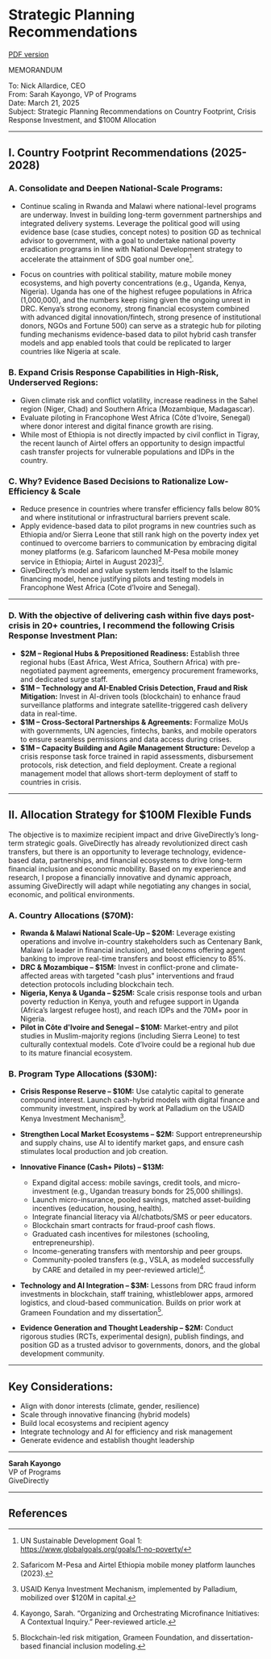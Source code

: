 # Strategic Planning Recommendations

[PDF version](Task1-PostSubmission.pdf)

MEMORANDUM

To: Nick Allardice, CEO  
From: Sarah Kayongo, VP of Programs  
Date: March 21, 2025  
Subject: Strategic Planning Recommendations on Country Footprint, Crisis Response Investment, and $100M Allocation

---

## I. Country Footprint Recommendations (2025-2028)

### A. Consolidate and Deepen National-Scale Programs: 
   - Continue scaling in Rwanda and Malawi where national-level programs are underway. Invest in building long-term government partnerships and integrated delivery systems. Leverage the political good will using evidence base (case studies, concept notes) to position GD as technical advisor to government, with a goal to undertake national poverty eradication programs in line with National Development strategy to accelerate the attainment of SDG goal number one[^1].

   - Focus on countries with political stability, mature mobile money ecosystems, and high poverty concentrations (e.g., Uganda, Kenya, Nigeria). Uganda has one of the highest refugee populations in Africa (1,000,000), and the numbers keep rising given the ongoing unrest in DRC. Kenya’s strong economy, strong financial ecosystem combined with advanced digital innovation/fintech, strong presence of institutional donors, NGOs and Fortune 500) can serve as a strategic hub for piloting funding mechanisms evidence-based data to pilot hybrid cash transfer models and app enabled tools that could be replicated to larger countries like Nigeria at scale.

### B. Expand Crisis Response Capabilities in High-Risk, Underserved Regions:
   - Given climate risk and conflict volatility, increase readiness in the Sahel region (Niger, Chad) and Southern Africa (Mozambique, Madagascar).
   - Evaluate piloting in Francophone West Africa (Côte d'Ivoire, Senegal) where donor interest and digital finance growth are rising.
   - While most of Ethiopia is not directly impacted by civil conflict in Tigray, the recent launch of Airtel offers an opportunity to design impactful cash transfer projects for vulnerable populations and IDPs in the country.

### C. Why? Evidence Based Decisions to Rationalize Low-Efficiency & Scale
   - Reduce presence in countries where transfer efficiency falls below 80% and where institutional or infrastructural barriers prevent scale.
   - Apply evidence-based data to pilot programs in new countries such as Ethiopia and/or Sierra Leone that still rank high on the poverty index yet continued to overcome barriers to communication by embracing digital money platforms (e.g. Safaricom launched M-Pesa mobile money service in Ethiopia; Airtel in August 2023)[^2].
   - GiveDirectly’s model and value system lends itself to the Islamic financing model, hence justifying pilots and testing models in Francophone West Africa (Cote d’Ivoire and Senegal).

---


### D. With the objective of delivering cash within five days post-crisis in 20+ countries, I recommend the following Crisis Response Investment Plan:

   - **$2M – Regional Hubs & Prepositioned Readiness:** Establish three regional hubs (East Africa, West Africa, Southern Africa) with pre-negotiated payment agreements, emergency procurement frameworks, and dedicated surge staff.
   - **$1M – Technology and AI-Enabled Crisis Detection, Fraud and Risk Mitigation:** Invest in AI-driven tools (blockchain) to enhance fraud surveillance platforms and integrate satellite-triggered cash delivery data in real-time.
   - **$1M – Cross-Sectoral Partnerships & Agreements:** Formalize MoUs with governments, UN agencies, fintechs, banks, and mobile operators to ensure seamless permissions and data access during crises.
   - **$1M – Capacity Building and Agile Management Structure:** Develop a crisis response task force trained in rapid assessments, disbursement protocols, risk detection, and field deployment. Create a regional management model that allows short-term deployment of staff to countries in crisis.

---


## II. Allocation Strategy for $100M Flexible Funds

The objective is to maximize recipient impact and drive GiveDirectly’s long-term strategic goals. GiveDirectly has already revolutionized direct cash transfers, but there is an opportunity to leverage technology, evidence-based data, partnerships, and financial ecosystems to drive long-term financial inclusion and economic mobility. Based on my experience and research, I propose a financially innovative and dynamic approach, assuming GiveDirectly will adapt while negotiating any changes in social, economic, and political environments.

### A. Country Allocations ($70M):

   - **Rwanda & Malawi National Scale-Up – $20M:** Leverage existing operations and involve in-country stakeholders such as Centenary Bank, Malawi (a leader in financial inclusion), and telecoms offering agent banking to improve real-time transfers and boost efficiency to 85%.
   - **DRC & Mozambique – $15M:** Invest in conflict-prone and climate-affected areas with targeted "cash plus" interventions and fraud detection protocols including blockchain tech.
   - **Nigeria, Kenya & Uganda – $25M:** Scale crisis response tools and urban poverty reduction in Kenya, youth and refugee support in Uganda (Africa’s largest refugee host), and reach IDPs and the 70M+ poor in Nigeria.
   - **Pilot in Côte d'Ivoire and Senegal – $10M:** Market-entry and pilot studies in Muslim-majority regions (including Sierra Leone) to test culturally contextual models. Cote d’Ivoire could be a regional hub due to its mature financial ecosystem.

### B. Program Type Allocations ($30M):

   - **Crisis Response Reserve – $10M:** Use catalytic capital to generate compound interest. Launch cash-hybrid models with digital finance and community investment, inspired by work at Palladium on the USAID Kenya Investment Mechanism[^3].
   - **Strengthen Local Market Ecosystems – $2M:** Support entrepreneurship and supply chains, use AI to identify market gaps, and ensure cash stimulates local production and job creation.
   - **Innovative Finance (Cash+ Pilots) – $13M:**
     - Expand digital access: mobile savings, credit tools, and micro-investment (e.g., Ugandan treasury bonds for 25,000 shillings).
     - Launch micro-insurance, pooled savings, matched asset-building incentives (education, housing, health).
     - Integrate financial literacy via AI/chatbots/SMS or peer educators.
     - Blockchain smart contracts for fraud-proof cash flows.
     - Graduated cash incentives for milestones (schooling, entrepreneurship).
     - Income-generating transfers with mentorship and peer groups.
     - Community-pooled transfers (e.g., VSLA, as modeled successfully by CARE and detailed in my peer-reviewed article)[^4].

   - **Technology and AI Integration – $3M:** Lessons from DRC fraud inform investments in blockchain, staff training, whistleblower apps, armored logistics, and cloud-based communication. Builds on prior work at Grameen Foundation and my dissertation[^5].
   - **Evidence Generation and Thought Leadership – $2M:** Conduct rigorous studies (RCTs, experimental design), publish findings, and position GD as a trusted advisor to governments, donors, and the global development community.

---

## Key Considerations:

- Align with donor interests (climate, gender, resilience)
- Scale through innovative financing (hybrid models)
- Build local ecosystems and recipient agency
- Integrate technology and AI for efficiency and risk management
- Generate evidence and establish thought leadership

---

**Sarah Kayongo**  
VP of Programs  
GiveDirectly

---

## References

[^1]: UN Sustainable Development Goal 1: https://www.globalgoals.org/goals/1-no-poverty/
[^2]: Safaricom M-Pesa and Airtel Ethiopia mobile money platform launches (2023).
[^3]: USAID Kenya Investment Mechanism, implemented by Palladium, mobilized over $120M in capital.
[^4]: Kayongo, Sarah. “Organizing and Orchestrating Microfinance Initiatives: A Contextual Inquiry.” Peer-reviewed article.
[^5]: Blockchain-led risk mitigation, Grameen Foundation, and dissertation-based financial inclusion modeling.

